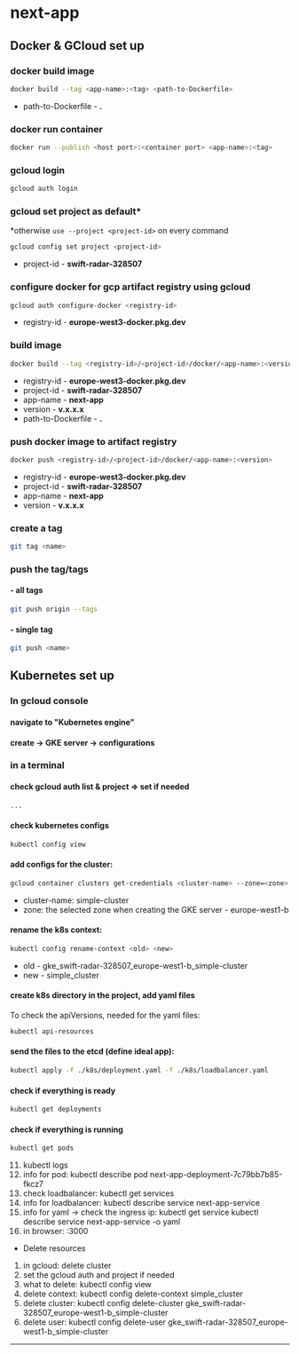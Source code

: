 # next-app

## Docker & GCloud set up

### docker build image

```sh
docker build --tag <app-name>:<tag> <path-to-Dockerfile>
```

- path-to-Dockerfile - **.**

### docker run container

```sh
docker run --publish <host port>:<container port> <app-name>:<tag>
```

### gcloud login

```sh
gcloud auth login
```

### gcloud set project as default\*

\*otherwise `use --project <project-id>` on every command

```sh
gcloud config set project <project-id>
```

- project-id - **swift-radar-328507**

### configure docker for gcp artifact registry using gcloud

```sh
gcloud auth configure-docker <registry-id>
```

- registry-id - **europe-west3-docker.pkg.dev**

### build image

```sh
docker build --tag <registry-id>/<project-id>/docker/<app-name>:<version> <path-to-Dockerfile>
```

- registry-id - **europe-west3-docker.pkg.dev**
- project-id - **swift-radar-328507**
- app-name - **next-app**
- version - **v.x.x.x**
- path-to-Dockerfile - **.**

### push docker image to artifact registry

```sh
docker push <registry-id>/<project-id>/docker/<app-name>:<version>
```

- registry-id - **europe-west3-docker.pkg.dev**
- project-id - **swift-radar-328507**
- app-name - **next-app**
- version - **v.x.x.x**

### create a tag

```sh
git tag <name>
```

### push the tag/tags

#### - all tags

```sh
git push origin --tags
```

#### - single tag

```sh
git push <name>
```

## Kubernetes set up

### In gcloud console

#### navigate to "Kubernetes engine"

#### create -> GKE server -> configurations

### in a terminal

#### check gcloud auth list & project => set if needed

```sh
...
```

#### check kubernetes configs

```sh
kubectl config view
```

#### add configs for the cluster:

```sh
gcloud container clusters get-credentials <cluster-name> --zone=<zone>
```

- cluster-name: simple-cluster
- zone: the selected zone when creating the GKE server - europe-west1-b

#### rename the k8s context:

```sh
kubectl config rename-context <old> <new>
```

- old - gke_swift-radar-328507_europe-west1-b_simple-cluster
- new - simple_cluster

#### create k8s directory in the project, add yaml files

To check the apiVersions, needed for the yaml files:

```sh
kubectl api-resources
```

#### send the files to the etcd (define ideal app):

```sh
kubectl apply -f ./k8s/deployment.yaml -f ./k8s/loadbalancer.yaml
```

#### check if everything is ready

```sh
kubectl get deployments
```

#### check if everything is running

```sh
kubectl get pods
```

11. kubectl logs <pod-id>
12. info for pod: kubectl describe pod next-app-deployment-7c79bb7b85-fkcz7
13. check loadbalancer: kubectl get services
14. info for loadbalancer: kubectl describe service next-app-service
15. info for yaml -> check the ingress ip: kubectl get service kubectl describe service next-app-service -o yaml
16. in browser: <ip>:3000

- Delete resources

1. in gcloud: delete cluster
2. set the gcloud auth and project if needed
3. what to delete: kubectl config view
4. delete context: kubectl config delete-context simple_cluster
5. delete cluster: kubectl config delete-cluster gke_swift-radar-328507_europe-west1-b_simple-cluster
6. delete user: kubectl config delete-user gke_swift-radar-328507_europe-west1-b_simple-cluster

---
